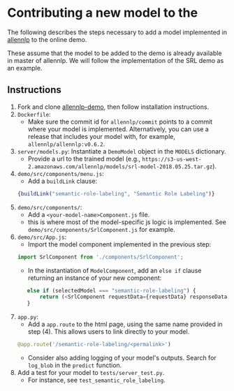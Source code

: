 # Contributing a new model to the

The following describes the steps necessary to add a
model implemented in [allennlp](https://github.com/allenai/allennlp) to the online demo.

These assume that the model to be added to the demo is already available in master of allennlp.
We will follow the implementation of the SRL demo as an example.

## Instructions

1. Fork and clone [allennlp-demo](https://github.com/allenai/allennlp-demo), then follow installation instructions.
2. `Dockerfile`:
   * Make sure the commit id for `allennlp/commit` points to a commit where your model is implemented.  Alternatively, you can use a release that includes your model with, for example, `allennlp/allennlp:v0.6.2`.
3. `server/models.py`:  Instantiate a `DemoModel` object in the `MODELS` dictionary.
   * Provide a url to the trained model (e.g., `https://s3-us-west-2.amazonaws.com/allennlp/models/srl-model-2018.05.25.tar.gz`).
4. `demo/src/components/menu.js`:
   * Add a `buildLink` clause:
   ```js
   {buildLink("semantic-role-labeling", "Semantic Role Labeling")}
   ```
5. `demo/src/components/`:
   * Add a `<your-model-name>Component.js` file.
   * this is where most of the model-specific js logic is implemented. See `demo/src/components/SrlComponent.js` for example.
6. `demo/src/App.js`:
   * Import the model component implemented in the previous step:
   ```js
   import SrlComponent from './components/SrlComponent';
   ```
   * In the instantiation of `ModelComponent`, add an `else if` clause returning an instance of your new component:
   ```js
      else if (selectedModel === "semantic-role-labeling") {
          return (<SrlComponent requestData={requestData} responseData={responseData}/>)
      }
    ```
7. `app.py`:
   * Add a `app.route` to the html page, using the same name provided in step (4).  This allows users to link directly to your model.
   ```python
   @app.route('/semantic-role-labeling/<permalink>')
   ```
   * Consider also adding logging of your model's outputs. Search for `log_blob` in the `predict` function.
8. Add a test for your model to `tests/server_test.py`.
   * For instance, see `test_semantic_role_labeling`.
